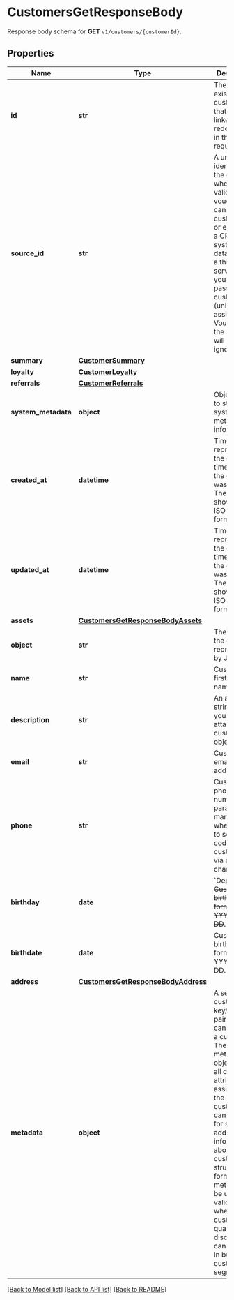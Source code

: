 # CustomersGetResponseBody

Response body schema for **GET** `v1/customers/{customerId}`.

## Properties
Name | Type | Description | Notes
------------ | ------------- | ------------- | -------------
**id** | **str** | The ID of an existing customer that will be linked to redemption in this request. | [optional] 
**source_id** | **str** | A unique identifier of the customer who validates a voucher. It can be a customer ID or email from a CRM system, database, or a third-party service. If you also pass a customer ID (unique ID assigned by Voucherify), the source ID will be ignored. | [optional] 
**summary** | [**CustomerSummary**](CustomerSummary.md) |  | [optional] 
**loyalty** | [**CustomerLoyalty**](CustomerLoyalty.md) |  | [optional] 
**referrals** | [**CustomerReferrals**](CustomerReferrals.md) |  | [optional] 
**system_metadata** | **object** | Object used to store system metadata information. | [optional] 
**created_at** | **datetime** | Timestamp representing the date and time when the customer was created. The value is shown in the ISO 8601 format. | [optional] 
**updated_at** | **datetime** | Timestamp representing the date and time when the customer was updated. The value is shown in the ISO 8601 format. | [optional] 
**assets** | [**CustomersGetResponseBodyAssets**](CustomersGetResponseBodyAssets.md) |  | [optional] 
**object** | **str** | The type of the object represented by JSON. | [optional] [default to 'customer']
**name** | **str** | Customer&#39;s first and last name. | [optional] 
**description** | **str** | An arbitrary string that you can attach to a customer object. | [optional] 
**email** | **str** | Customer&#39;s email address. | [optional] 
**phone** | **str** | Customer&#39;s phone number. This parameter is mandatory when you try to send out codes to customers via an SMS channel. | [optional] 
**birthday** | **date** | &#x60;Deprecated&#x60;. ~~Customer&#39;s birthdate; format YYYY-MM-DD~~. | [optional] 
**birthdate** | **date** | Customer&#39;s birthdate; format YYYY-MM-DD. | [optional] 
**address** | [**CustomersGetResponseBodyAddress**](CustomersGetResponseBodyAddress.md) |  | [optional] 
**metadata** | **object** | A set of custom key/value pairs that you can attach to a customer. The metadata object stores all custom attributes assigned to the customer. It can be useful for storing additional information about the customer in a structured format. This metadata can be used for validating whether the customer qualifies for a discount or it can be used in building customer segments. | [optional] 

[[Back to Model list]](../README.md#documentation-for-models) [[Back to API list]](../README.md#documentation-for-api-endpoints) [[Back to README]](../README.md)


